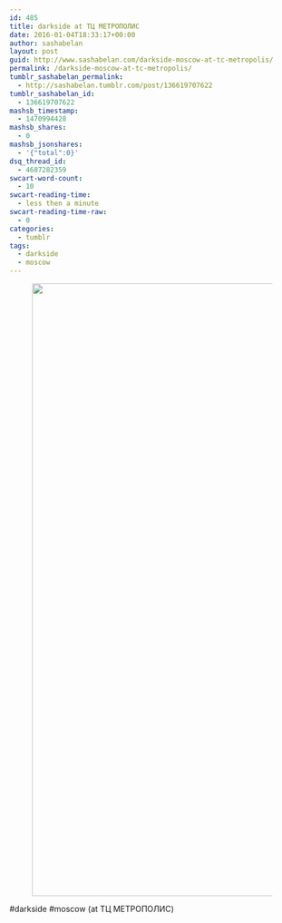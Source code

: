 ```yaml
---
id: 485
title: darkside at ТЦ МЕТРОПОЛИС
date: 2016-01-04T18:33:17+00:00
author: sashabelan
layout: post
guid: http://www.sashabelan.com/darkside-moscow-at-tc-metropolis/
permalink: /darkside-moscow-at-tc-metropolis/
tumblr_sashabelan_permalink:
  - http://sashabelan.tumblr.com/post/136619707622
tumblr_sashabelan_id:
  - 136619707622
mashsb_timestamp:
  - 1470994428
mashsb_shares:
  - 0
mashsb_jsonshares:
  - '{"total":0}'
dsq_thread_id:
  - 4687282359
swcart-word-count:
  - 10
swcart-reading-time:
  - less then a minute
swcart-reading-time-raw:
  - 0
categories:
  - tumblr
tags:
  - darkside
  - moscow
---
```

<div id='gallery-721' class='gallery galleryid-485 gallery-columns-1 gallery-size-full'>
  <figure class='gallery-item'> 
  
  <div class='gallery-icon landscape'>
    <img width="1080" height="1080" src="http://www.sashabelan.ru/wp-content/uploads/2016/01/tumblr_o0fy7hZHd91qarj97o1_1280.jpg" class="attachment-full size-full" alt="" srcset="http://www.sashabelan.ru/wp-content/uploads/2016/01/tumblr_o0fy7hZHd91qarj97o1_1280.jpg 1080w, http://www.sashabelan.ru/wp-content/uploads/2016/01/tumblr_o0fy7hZHd91qarj97o1_1280-150x150.jpg 150w, http://www.sashabelan.ru/wp-content/uploads/2016/01/tumblr_o0fy7hZHd91qarj97o1_1280-300x300.jpg 300w, http://www.sashabelan.ru/wp-content/uploads/2016/01/tumblr_o0fy7hZHd91qarj97o1_1280-768x768.jpg 768w, http://www.sashabelan.ru/wp-content/uploads/2016/01/tumblr_o0fy7hZHd91qarj97o1_1280-1024x1024.jpg 1024w, http://www.sashabelan.ru/wp-content/uploads/2016/01/tumblr_o0fy7hZHd91qarj97o1_1280-830x830.jpg 830w, http://www.sashabelan.ru/wp-content/uploads/2016/01/tumblr_o0fy7hZHd91qarj97o1_1280-230x230.jpg 230w, http://www.sashabelan.ru/wp-content/uploads/2016/01/tumblr_o0fy7hZHd91qarj97o1_1280-350x350.jpg 350w" sizes="(max-width: 1080px) 100vw, 1080px" />
  </div></figure>
</div>

#darkside #moscow (at ТЦ МЕТРОПОЛИС)